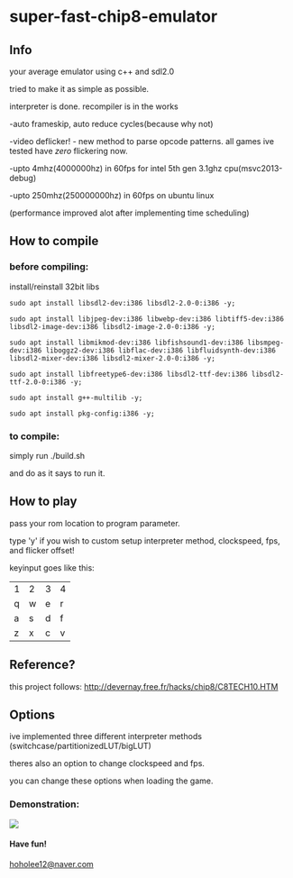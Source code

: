 # super-fast-chip8-emulator

## Info

your average emulator using c++ and sdl2.0

tried to make it as simple as possible.

interpreter is done. recompiler is in the works

-auto frameskip, auto reduce cycles(because why not)

-video deflicker! - new method to parse opcode patterns. all games ive tested have *zero* flickering now.

-upto 4mhz(4000000hz) in 60fps for intel 5th gen 3.1ghz cpu(msvc2013-debug)

-upto 250mhz(250000000hz) in 60fps on ubuntu linux

(performance improved alot after implementing time scheduling)

## How to compile

### before compiling:

install/reinstall 32bit libs

```
sudo apt install libsdl2-dev:i386 libsdl2-2.0-0:i386 -y;

sudo apt install libjpeg-dev:i386 libwebp-dev:i386 libtiff5-dev:i386 libsdl2-image-dev:i386 libsdl2-image-2.0-0:i386 -y;

sudo apt install libmikmod-dev:i386 libfishsound1-dev:i386 libsmpeg-dev:i386 liboggz2-dev:i386 libflac-dev:i386 libfluidsynth-dev:i386 libsdl2-mixer-dev:i386 libsdl2-mixer-2.0-0:i386 -y;

sudo apt install libfreetype6-dev:i386 libsdl2-ttf-dev:i386 libsdl2-ttf-2.0-0:i386 -y;

sudo apt install g++-multilib -y;

sudo apt install pkg-config:i386 -y;
```

### to compile:

simply run ./build.sh

and do as it says to run it.

## How to play

pass your rom location to program parameter.

type 'y' if you wish to custom setup interpreter method, clockspeed, fps, and flicker offset!

keyinput goes like this:

|||||
|---|---|---|---|
|1|2|3|4|
|q|w|e|r|
|a|s|d|f|
|z|x|c|v|

## Reference?

this project follows:
http://devernay.free.fr/hacks/chip8/C8TECH10.HTM

## Options

ive implemented three different interpreter methods (switchcase/partitionizedLUT/bigLUT)

theres also an option to change clockspeed and fps.

you can change these options when loading the game.

### Demonstration:

[![](http://img.youtube.com/vi/dMV2lnNoxGg/0.jpg)](http://www.youtube.com/watch?v=dMV2lnNoxGg "https://i9.ytimg.com/vi/dMV2lnNoxGg/mq2.jpg?sqp=CKX-hfUF&rs=AOn4CLByAtLQyftORU5wL503Yl857I1f5A")

#### Have fun!

hoholee12@naver.com
